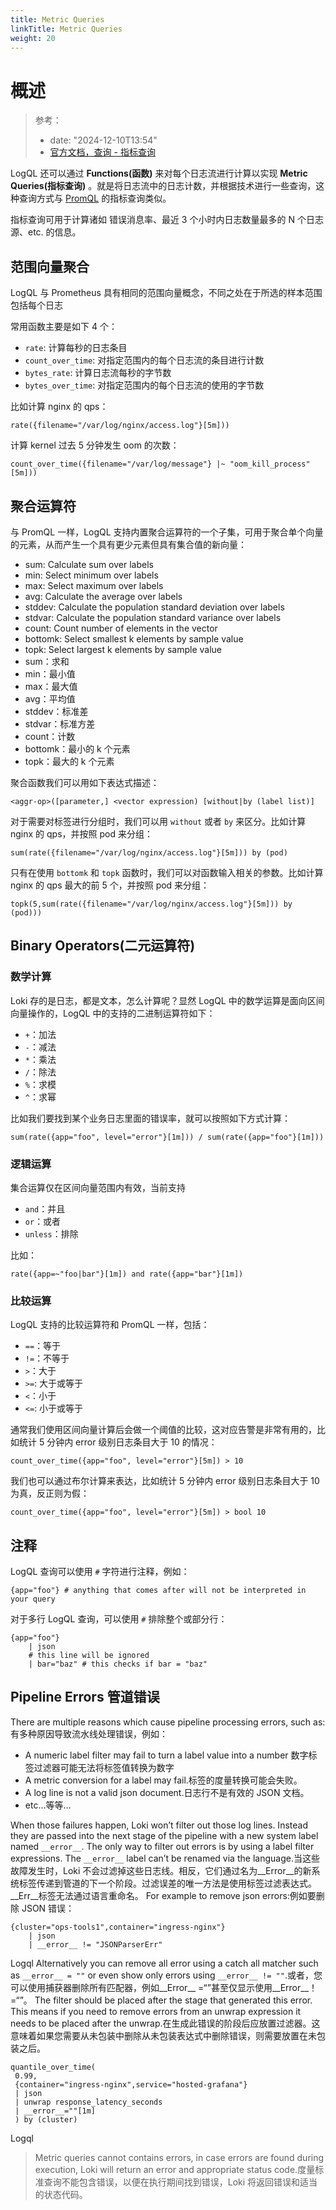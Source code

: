 ```yaml
---
title: Metric Queries
linkTitle: Metric Queries
weight: 20
---
```


# 概述

> 参考：
>
> - date: "2024-12-10T13:54"
> - [官方文档，查询 - 指标查询](https://grafana.com/docs/loki/latest/query/metric_queries/)

LogQL 还可以通过 **Functions(函数)** 来对每个日志流进行计算以实现 **Metric Queries(指标查询)** 。就是将日志流中的日志计数，并根据技术进行一些查询，这种查询方式与 [PromQL](docs/6.可观测性/Metrics/Prometheus/PromQL/PromQL.md) 的指标查询类似。

指标查询可用于计算诸如 错误消息率、最近 3 个小时内日志数量最多的 N 个日志源、etc. 的信息。

## 范围向量聚合

LogQL 与 Prometheus 具有相同的范围向量概念，不同之处在于所选的样本范围包括每个日志

常用函数主要是如下 4 个：

- `rate`: 计算每秒的日志条目
- `count_over_time`: 对指定范围内的每个日志流的条目进行计数
- `bytes_rate`: 计算日志流每秒的字节数
- `bytes_over_time`: 对指定范围内的每个日志流的使用的字节数

比如计算 nginx 的 qps：

```logql
rate({filename="/var/log/nginx/access.log"}[5m]))
```

计算 kernel 过去 5 分钟发生 oom 的次数：

```logql
count_over_time({filename="/var/log/message"} |~ "oom_kill_process" [5m]))
```

## 聚合运算符

与 PromQL 一样，LogQL 支持内置聚合运算符的一个子集，可用于聚合单个向量的元素，从而产生一个具有更少元素但具有集合值的新向量：

- sum: Calculate sum over labels
- min: Select minimum over labels
- max: Select maximum over labels
- avg: Calculate the average over labels
- stddev: Calculate the population standard deviation over labels
- stdvar: Calculate the population standard variance over labels
- count: Count number of elements in the vector
- bottomk: Select smallest k elements by sample value
- topk: Select largest k elements by sample value
- sum：求和
- min：最小值
- max：最大值
- avg：平均值
- stddev：标准差
- stdvar：标准方差
- count：计数
- bottomk：最小的 k 个元素
- topk：最大的 k 个元素

聚合函数我们可以用如下表达式描述：

```logql
<aggr-op>([parameter,] <vector expression) [without|by (label list)]
```

对于需要对标签进行分组时，我们可以用 `without` 或者 `by` 来区分。比如计算 nginx 的 qps，并按照 pod 来分组：

```logql
sum(rate({filename="/var/log/nginx/access.log"}[5m])) by (pod)
```

只有在使用 `bottomk` 和 `topk` 函数时，我们可以对函数输入相关的参数。比如计算 nginx 的 qps 最大的前 5 个，并按照 pod 来分组：

```logql
topk(5,sum(rate({filename="/var/log/nginx/access.log"}[5m])) by (pod)))
```

## Binary Operators(二元运算符)

### 数学计算

Loki 存的是日志，都是文本，怎么计算呢？显然 LogQL 中的数学运算是面向区间向量操作的，LogQL 中的支持的二进制运算符如下：

- `+`：加法
- `-`：减法
- `*`：乘法
- `/`：除法
- `%`：求模
- `^`：求幂

比如我们要找到某个业务日志里面的错误率，就可以按照如下方式计算：

```logql
sum(rate({app="foo", level="error"}[1m])) / sum(rate({app="foo"}[1m]))
```

### 逻辑运算

集合运算仅在区间向量范围内有效，当前支持

- `and`：并且
- `or`：或者
- `unless`：排除

比如：

```logql
rate({app=~"foo|bar"}[1m]) and rate({app="bar"}[1m])
```

### 比较运算

LogQL 支持的比较运算符和 PromQL 一样，包括：

- `==`：等于
- `!=`：不等于
- `>`：大于
- `>=`: 大于或等于
- `<`：小于
- `<=`: 小于或等于

通常我们使用区间向量计算后会做一个阈值的比较，这对应告警是非常有用的，比如统计 5 分钟内 error 级别日志条目大于 10 的情况：

```logql
count_over_time({app="foo", level="error"}[5m]) > 10
```

我们也可以通过布尔计算来表达，比如统计 5 分钟内 error 级别日志条目大于 10 为真，反正则为假：

```logql
count_over_time({app="foo", level="error"}[5m]) > bool 10
```

## 注释

LogQL 查询可以使用 `#` 字符进行注释，例如：

```logql
{app="foo"} # anything that comes after will not be interpreted in your query
```

对于多行 LogQL 查询，可以使用 `#` 排除整个或部分行：

```logql
{app="foo"}
    | json
    # this line will be ignored
    | bar="baz" # this checks if bar = "baz"
```

## Pipeline Errors 管道错误

There are multiple reasons which cause pipeline processing errors, such as:有多种原因导致流水线处理错误，例如：

- A numeric label filter may fail to turn a label value into a number 数字标签过滤器可能无法将标签值转换为数字
- A metric conversion for a label may fail.标签的度量转换可能会失败。
- A log line is not a valid json document.日志行不是有效的 JSON 文档。
- etc…等等…

When those failures happen, Loki won’t filter out those log lines. Instead they are passed into the next stage of the pipeline with a new system label named `__error__`. The only way to filter out errors is by using a label filter expressions. The `__error__` label can’t be renamed via the language.当这些故障发生时，Loki 不会过滤掉这些日志线。相反，它们通过名为\_\_Error\_\_的新系统标签传递到管道的下一个阶段。过滤误差的唯一方法是使用标签过滤表达式。 \_\_Err\_\_标签无法通过语言重命名。
For example to remove json errors:例如要删除 JSON 错误：

```logql
{cluster="ops-tools1",container="ingress-nginx"}
    | json
    | __error__ != "JSONParserErr"
```
Logql
Alternatively you can remove all error using a catch all matcher such as `__error__ = ""` or even show only errors using `__error__ != ""`.或者，您可以使用捕获器删除所有匹配器，例如\_\_Error\_\_ =“”甚至仅显示使用\_\_Error\_\_！=“”。
The filter should be placed after the stage that generated this error. This means if you need to remove errors from an unwrap expression it needs to be placed after the unwrap.在生成此错误的阶段后应放置过滤器。这意味着如果您需要从未包装中删除从未包装表达式中删除错误，则需要放置在未包装之后。

```logql
quantile_over_time(
 0.99,
 {container="ingress-nginx",service="hosted-grafana"}
 | json
 | unwrap response_latency_seconds
 | __error__=""[1m]
 ) by (cluster)
```

Logql

> Metric queries cannot contains errors, in case errors are found during execution, Loki will return an error and appropriate status code.度量标准查询不能包含错误，以便在执行期间找到错误，Loki 将返回错误和适当的状态代码。
